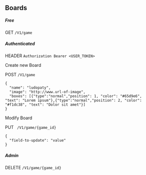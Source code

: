 ## Boards

##### Free 

GET  ```/V1/game```
     
##### Authenticated

HEADER ``` Authorization Bearer <USER_TOKEN> ```

Create new Board
     
POST  ```/V1/game ```

```
{
  "name": "ludopaty",
  "image": "http://www.url-of-image",
  "boxes": [{"type":"normal","position": 1, "color": "#65d9e6", "text": "Lorem ipsum"},{"type":"normal","position": 2, "color": "#f1dc38", "text": "Dolor sit amet"}]
}
```

Modify Board

PUT ``` /V1/game/{game_id}```
     
```
{
  "field-to-update": "value"
}
```   

##### Admin 

DELETE ```/V1/game/{game_id} ```
     
 
